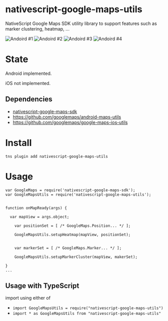 nativescript-google-maps-utils
==================================

NativeScript Google Maps SDK utility library to support features such as marker clustering, heatmap, ...



![Andoird #1](./demo/screenshots/android.1.png "Andoird #1")
![Andoird #2](./demo/screenshots/android.2.png "Andoird #2")
![Andoird #3](./demo/screenshots/android.3.png "Andoird #3")
![Andoird #4](./demo/screenshots/android.4.png "Andoird #4")

# State

Android implemented.

iOS not implemented.


## Dependencies

* [nativescript-google-maps-sdk](https://github.com/dapriett/nativescript-google-maps-sdk)
* https://github.com/googlemaps/android-maps-utils
* https://github.com/googlemaps/google-maps-ios-utils

# Install

```
tns plugin add nativescript-google-maps-utils
```

# Usage


```
var GoogleMaps = require('nativescript-google-maps-sdk');
var GoogleMapsUtils = require('nativescript-google-maps-utils');


function onMapReady(args) {

  var mapView = args.object;

	var positionSet = [ /* GoogleMaps.Position... */ ];

	GoogleMapsUtils.setupHeatmap(mapView, positionSet);


	var markerSet = [ /* GoogleMaps.Marker... */ ];

	GoogleMapsUtils.setupMarkerCluster(mapView, makerSet);

}
...

```

## Usage with TypeScript

import using either of

* `import GoogleMapsUtils = require("nativescript-google-maps-utils")`
* `import * as GoogleMapsUtils from "nativescript-google-maps-utils"`

